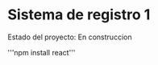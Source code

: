 <h1> Sistema de registro 1 </h1>

<p>Estado del proyecto: En construccion</p>

'''npm install react'''